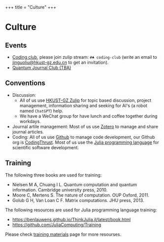 +++
title = "Culture"
+++

# Culture

## Events
* [Coding club](https://github.com/CodingThrust/CodingClub), please join zulip stream: `#♣ coding-club` (write an email to [jinguoliu@hkust-gz.edu.cn](mailto:jinguoliu@hkust-gz.edu.cn) to get an invitation).
* [Quantum Journal Club (TBA)]()

## Conventions
* Discussion:
    - All of us use [HKUST-GZ Zulip](zulip.hkust-gz.edu.cn) for topic based discussion, project management, information sharing and seeking for AI's (a robot named `ChatGPT`) help.
    - We have a WeChat group for have lunch and coffee together during workdays.
* Journal artile management: Most of us use [Zotero](https://www.zotero.org/) to manage and share journal articles.
* Coding: All of us use [Github](https://github.com/) to manage code development, our Github org is [CodingThrust](https://github.com/CodingThrust). Most of us use the [Julia programming language](https://julialang.org/) for scientific software development.
## Training
The following three books are used for training:
- Nielsen M A, Chuang I L. Quantum computation and quantum information. Cambridge university press, 2010.
- Moore C, Mertens S. The nature of computation. OUP Oxford, 2011.
- Golub G H, Van Loan C F. Matrix computations. JHU press, 2013.

The following resources are used for Julia programming language training:
- https://benlauwens.github.io/ThinkJulia.jl/latest/book.html
- https://github.com/JuliaComputing/Training

Please check [training materials](/training) page for more resourses.
